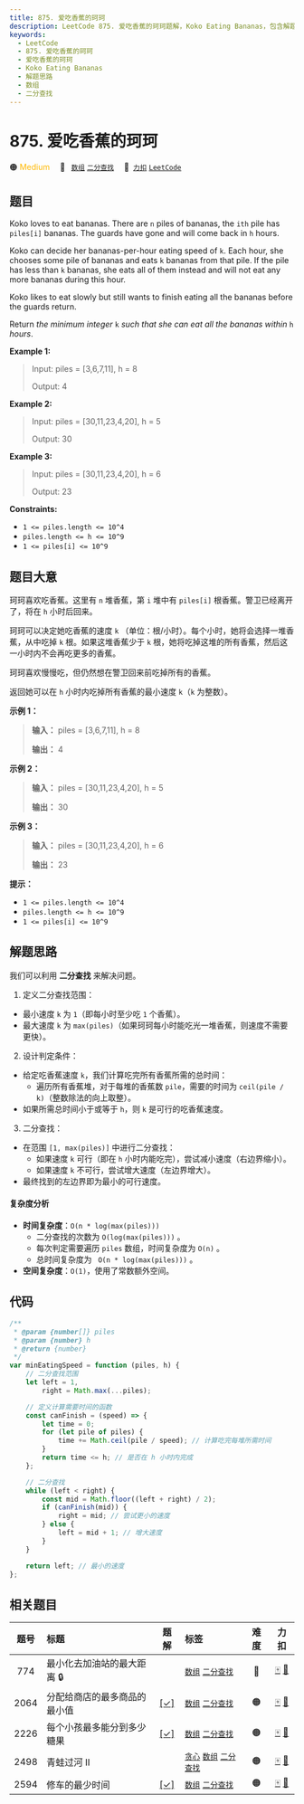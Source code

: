 ```yaml
---
title: 875. 爱吃香蕉的珂珂
description: LeetCode 875. 爱吃香蕉的珂珂题解，Koko Eating Bananas，包含解题思路、复杂度分析以及完整的 JavaScript 代码实现。
keywords:
  - LeetCode
  - 875. 爱吃香蕉的珂珂
  - 爱吃香蕉的珂珂
  - Koko Eating Bananas
  - 解题思路
  - 数组
  - 二分查找
---
```


# 875. 爱吃香蕉的珂珂

🟠 <font color=#ffb800>Medium</font>&emsp; 🔖&ensp; [`数组`](/tag/array.md) [`二分查找`](/tag/binary-search.md)&emsp; 🔗&ensp;[`力扣`](https://leetcode.cn/problems/koko-eating-bananas) [`LeetCode`](https://leetcode.com/problems/koko-eating-bananas)

## 题目

Koko loves to eat bananas. There are `n` piles of bananas, the `ith` pile has
`piles[i]` bananas. The guards have gone and will come back in `h` hours.

Koko can decide her bananas-per-hour eating speed of `k`. Each hour, she
chooses some pile of bananas and eats `k` bananas from that pile. If the pile
has less than `k` bananas, she eats all of them instead and will not eat any
more bananas during this hour.

Koko likes to eat slowly but still wants to finish eating all the bananas
before the guards return.

Return _the minimum integer_ `k` _such that she can eat all the bananas
within_ `h` _hours_.

**Example 1:**

> Input: piles = [3,6,7,11], h = 8
>
> Output: 4

**Example 2:**

> Input: piles = [30,11,23,4,20], h = 5
>
> Output: 30

**Example 3:**

> Input: piles = [30,11,23,4,20], h = 6
>
> Output: 23

**Constraints:**

- `1 <= piles.length <= 10^4`
- `piles.length <= h <= 10^9`
- `1 <= piles[i] <= 10^9`

## 题目大意

珂珂喜欢吃香蕉。这里有 `n` 堆香蕉，第 `i` 堆中有 `piles[i]` 根香蕉。警卫已经离开了，将在 `h` 小时后回来。

珂珂可以决定她吃香蕉的速度 `k` （单位：根/小时）。每个小时，她将会选择一堆香蕉，从中吃掉 `k` 根。如果这堆香蕉少于 `k`
根，她将吃掉这堆的所有香蕉，然后这一小时内不会再吃更多的香蕉。

珂珂喜欢慢慢吃，但仍然想在警卫回来前吃掉所有的香蕉。

返回她可以在 `h` 小时内吃掉所有香蕉的最小速度 `k`（`k` 为整数）。

**示例 1：**

> **输入：** piles = [3,6,7,11], h = 8
>
> **输出：** 4

**示例 2：**

> **输入：** piles = [30,11,23,4,20], h = 5
>
> **输出：** 30

**示例 3：**

> **输入：** piles = [30,11,23,4,20], h = 6
>
> **输出：** 23

**提示：**

- `1 <= piles.length <= 10^4`
- `piles.length <= h <= 10^9`
- `1 <= piles[i] <= 10^9`

## 解题思路

我们可以利用 **二分查找** 来解决问题。

1. 定义二分查找范围：

- 最小速度 `k` 为 `1`（即每小时至少吃 `1` 个香蕉）。
- 最大速度 `k` 为 `max(piles)`（如果珂珂每小时能吃光一堆香蕉，则速度不需要更快）。

2. 设计判定条件：

- 给定吃香蕉速度 `k`，我们计算吃完所有香蕉所需的总时间：
  - 遍历所有香蕉堆，对于每堆的香蕉数 `pile`，需要的时间为 `ceil(pile / k)`（整数除法的向上取整）。
- 如果所需总时间小于或等于 `h`，则 `k` 是可行的吃香蕉速度。

3. 二分查找：

- 在范围 `[1, max(piles)]` 中进行二分查找：
  - 如果速度 `k` 可行（即在 `h` 小时内能吃完），尝试减小速度（右边界缩小）。
  - 如果速度 `k` 不可行，尝试增大速度（左边界增大）。
- 最终找到的左边界即为最小的可行速度。

#### 复杂度分析

- **时间复杂度**：`O(n * log(max(piles)))`
  - 二分查找的次数为 `O(log(max(piles)))` 。
  - 每次判定需要遍历 `piles` 数组，时间复杂度为 `O(n)` 。
  - 总时间复杂度为 ` O(n * log(max(piles)))` 。
- **空间复杂度**：`O(1)`，使用了常数额外空间。

## 代码

```javascript
/**
 * @param {number[]} piles
 * @param {number} h
 * @return {number}
 */
var minEatingSpeed = function (piles, h) {
	// 二分查找范围
	let left = 1,
		right = Math.max(...piles);

	// 定义计算需要时间的函数
	const canFinish = (speed) => {
		let time = 0;
		for (let pile of piles) {
			time += Math.ceil(pile / speed); // 计算吃完每堆所需时间
		}
		return time <= h; // 是否在 h 小时内完成
	};

	// 二分查找
	while (left < right) {
		const mid = Math.floor((left + right) / 2);
		if (canFinish(mid)) {
			right = mid; // 尝试更小的速度
		} else {
			left = mid + 1; // 增大速度
		}
	}

	return left; // 最小的速度
};
```

## 相关题目

<!-- prettier-ignore -->
| 题号 | 标题 | 题解 | 标签 | 难度 | 力扣 |
| :------: | :------ | :------: | :------ | :------: | :------: |
| 774 | 最小化去加油站的最大距离 🔒 |  |  [`数组`](/tag/array.md) [`二分查找`](/tag/binary-search.md) | 🔴 | [🀄️](https://leetcode.cn/problems/minimize-max-distance-to-gas-station) [🔗](https://leetcode.com/problems/minimize-max-distance-to-gas-station) |
| 2064 | 分配给商店的最多商品的最小值 | [[✓]](/problem/2064.md) |  [`数组`](/tag/array.md) [`二分查找`](/tag/binary-search.md) | 🟠 | [🀄️](https://leetcode.cn/problems/minimized-maximum-of-products-distributed-to-any-store) [🔗](https://leetcode.com/problems/minimized-maximum-of-products-distributed-to-any-store) |
| 2226 | 每个小孩最多能分到多少糖果 | [[✓]](/problem/2226.md) |  [`数组`](/tag/array.md) [`二分查找`](/tag/binary-search.md) | 🟠 | [🀄️](https://leetcode.cn/problems/maximum-candies-allocated-to-k-children) [🔗](https://leetcode.com/problems/maximum-candies-allocated-to-k-children) |
| 2498 | 青蛙过河 II |  |  [`贪心`](/tag/greedy.md) [`数组`](/tag/array.md) [`二分查找`](/tag/binary-search.md) | 🟠 | [🀄️](https://leetcode.cn/problems/frog-jump-ii) [🔗](https://leetcode.com/problems/frog-jump-ii) |
| 2594 | 修车的最少时间 | [[✓]](/problem/2594.md) |  [`数组`](/tag/array.md) [`二分查找`](/tag/binary-search.md) | 🟠 | [🀄️](https://leetcode.cn/problems/minimum-time-to-repair-cars) [🔗](https://leetcode.com/problems/minimum-time-to-repair-cars) |